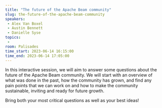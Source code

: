 ```yaml
---
title: "The future of the Apache Beam community"
slug: the-future-of-the-apache-beam-community
speakers:
 - Alex Van Boxel
 - Austin Bennett
 - Danielle Syse
topics:
 - 
room: Palisades
time_start: 2023-06-14 16:15:00
time_end: 2023-06-14 17:05:00
---
```


In this interactive session, we will aim to answer some questions about the future of the Apache Beam community. We will start with an overview of what was done in the past, how the community has grown, and find any pain points that we can work on and how to make the community sustainable, inviting and ready for future growth. 
 
 Bring both your most critical questions as well as your best ideas!